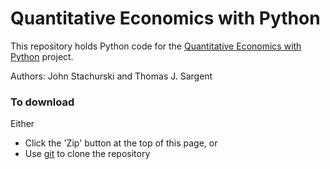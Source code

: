 Quantitative Economics with Python
========================================

This repository holds Python code for the [Quantitative Economics with Python](http://quant-econ.net) project.  

Authors: John Stachurski and Thomas J. Sargent

### To download

Either

* Click the 'Zip' button at the top of this page, or
* Use [git](https://help.github.com/articles/set-up-git) to clone the repository

